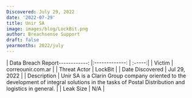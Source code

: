 ```yaml
---
Discovered: July 29, 2022
date: '2022-07-29'
title: Unir SA
image: images/blog/LockBit.png
author: Breachsense Support
draft: false
yearmonths: 2022/july
---
```


| Data Breach Report------------:     |:-------------:    | :-----:|
| Victim      | correounir.com.ar      | 
| Threat Actor      | LockBit      | 
| Date Discovered      | Jul 29, 2022      | 
| Description      | Unir SA is a Clarin Group company oriented to the development of integral solutions in the tasks of Postal Distribution and logistics in general.      | 
| Leak Size      | N/A      | 

